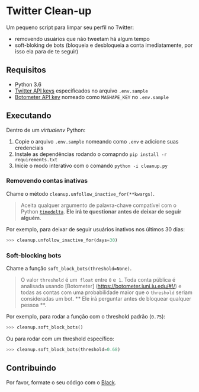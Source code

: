 # Twitter Clean-up

Um pequeno script para limpar seu perfil no Twitter:

* removendo usuários que não tweetam há algum tempo
* soft-bloking de bots (bloqueia e desbloqueia a conta imediatamente, por isso ela para de te seguir)

## Requisitos

* Python 3.6
* [Twitter API keys](https://apps.twitter.com/) especificados no arquivo `.env.sample`
* [Botometer API key](https://market.mashape.com/OSoMe/botometer) nomeado como `MASHAPE_KEY` no `.env.sample`

## Executando

Dentro de um _virtualenv_ Python:

1. Copie o arquivo `.env.sample` nomeando como `.env` e adicione suas credenciais
1. Instale as dependências rodando o comapndo `pip install -r requirements.txt`
1. Inicie o modo interativo com o comando `python -i cleanup.py`

### Removendo contas inativas

Chame o método `cleanup.unfollow_inactive_for(**kwargs)`.

> Aceita qualquer argumento de palavra-chave compatível com o Python [`timedelta`](https://docs.python.org/3.6/library/datetime.html#timedelta-objects). **Ele irá te questionar antes de deixar de seguir alguém**.

Por exemplo, para deixar de seguir usuários inativos nos últimos 30 dias:

```python
>>> cleanup.unfollow_inactive_for(days=30)
```


### Soft-blocking bots

Chame a função `soft_block_bots(threshold=None)`.

> O valor `threshold` é um` float` entre `0` e` 1`. Toda conta pública é analisada usando [Botometer] (https://botometer.iuni.iu.edu/#!/) e todas as contas com uma probabilidade maior que o `threshold` seriam consideradas um bot. ** Ele irá perguntar antes de bloquear qualquer pessoa **.

Por exemplo, para rodar a função com o threshold padrão (`0.75`):

```python
>>> cleanup.soft_block_bots()
```

Ou para rodar com um threshold específico:

```python
>>> cleanup.soft_block_bots(threshold=0.68)
```

## Contribuindo

Por favor, formate o seu código com o [Black](https://github.com/ambv/black).
